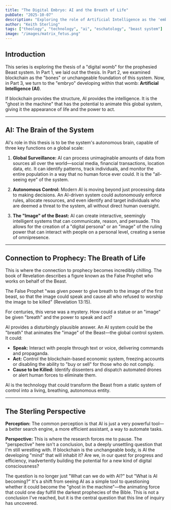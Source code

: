 ```yaml
---
title: "The Digital Embryo: AI and the Breath of Life"
pubDate: "2025-10-07"
description: "Exploring the role of Artificial Intelligence as the 'embryo' in the 'digital womb' thesis, potentially giving 'life' to a global control system."
author: "Keith Sterling"
tags: ["theology", "technology", "ai", "eschatology", "beast system"]
image: "/images/matrix_fetus.png"
---
```


## Introduction

This series is exploring the thesis of a "digital womb" for the prophesied Beast system. In Part 1, we laid out the thesis. In Part 2, we examined blockchain as the "bones" or unchangeable foundation of this system. Now, in Part 3, we turn to the "embryo" developing within that womb: **Artificial Intelligence (AI)**.

If blockchain provides the structure, AI provides the intelligence. It is the "ghost in the machine" that has the potential to animate this global system, giving it the appearance of life and the power to act.

---

## AI: The Brain of the System

AI's role in this thesis is to be the system's autonomous brain, capable of three key functions on a global scale:

1.  **Global Surveillance:** AI can process unimaginable amounts of data from sources all over the world—social media, financial transactions, location data, etc. It can identify patterns, track individuals, and monitor the entire population in a way that no human force ever could. It is the "all-seeing eye" of the system.

2.  **Autonomous Control:** Modern AI is moving beyond just processing data to making decisions. An AI-driven system could autonomously enforce rules, allocate resources, and even identify and target individuals who are deemed a threat to the system, all without direct human oversight.

3.  **The "Image" of the Beast:** AI can create interactive, seemingly intelligent systems that can communicate, reason, and persuade. This allows for the creation of a "digital persona" or an "image" of the ruling power that can interact with people on a personal level, creating a sense of omnipresence.

---

## Connection to Prophecy: The Breath of Life

This is where the connection to prophecy becomes incredibly chilling. The book of Revelation describes a figure known as the False Prophet who works on behalf of the Beast.

The False Prophet "was given power to give breath to the image of the first beast, so that the image could speak and cause all who refused to worship the image to be killed" (Revelation 13:15).

For centuries, this verse was a mystery. How could a statue or an "image" be given "breath" and the power to speak and act?

AI provides a disturbingly plausible answer. An AI system could be the "breath" that animates the "image" of the Beast—the global control system. It could:

*   **Speak:** Interact with people through text or voice, delivering commands and propaganda.
*   **Act:** Control the blockchain-based economic system, freezing accounts or disabling the ability to "buy or sell" for those who do not comply.
*   **Cause to be Killed:** Identify dissenters and dispatch automated drones or alert human forces to eliminate them.

AI is the technology that could transform the Beast from a static system of control into a living, breathing, autonomous entity.

---

## The Sterling Perspective

**Perception:** The common perception is that AI is just a very powerful tool—a better search engine, a more efficient assistant, a way to automate tasks.

**Perspective:** This is where the research forces me to pause. The "perspective" here isn't a conclusion, but a deeply unsettling question that I'm still wrestling with. If blockchain is the unchangeable body, is AI the developing "mind" that will inhabit it? Are we, in our quest for progress and efficiency, inadvertently building the potential for a new kind of digital consciousness?

The question is no longer just "What can we do with AI?" but "What is AI becoming?" It's a shift from seeing AI as a simple tool to questioning whether it could become the "ghost in the machine"—the animating force that could one day fulfill the darkest prophecies of the Bible. This is not a conclusion I've reached, but it is the central question that this line of inquiry has uncovered.
